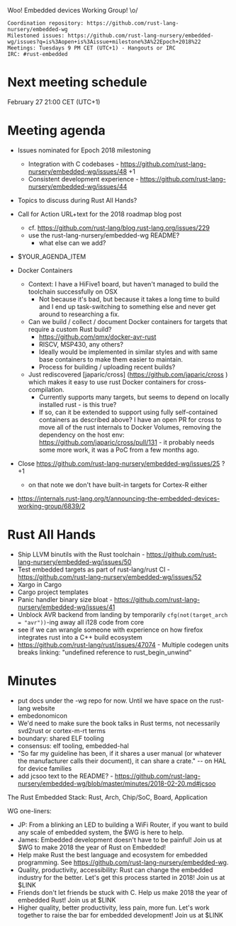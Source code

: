 Woo! Embedded devices Working Group! \o/

    Coordination repository: https://github.com/rust-lang-nursery/embedded-wg
    Milestoned issues: https://github.com/rust-lang-nursery/embedded-wg/issues?q=is%3Aopen+is%3Aissue+milestone%3A%22Epoch+2018%22
    Meetings: Tuesdays 9 PM CET (UTC+1) - Hangouts or IRC
    IRC: #rust-embedded

# Next meeting schedule

February 27 21:00 CET (UTC+1)

# Meeting agenda

- Issues nominated for Epoch 2018 milestoning
  - Integration with C codebases - https://github.com/rust-lang-nursery/embedded-wg/issues/48 +1
  - Consistent development experience - https://github.com/rust-lang-nursery/embedded-wg/issues/44

- Topics to discuss during Rust All Hands?

- Call for Action URL+text for the 2018 roadmap blog post
  - cf. https://github.com/rust-lang/blog.rust-lang.org/issues/229
  - use the rust-lang-nursery/embedded-wg README?
    - what else can we add?

- $YOUR_AGENDA_ITEM

- Docker Containers
   - Context: I have a HiFive1 board, but haven't managed to build the toolchain successfully on OSX
      - Not because it's bad, but because it takes a long time to build and I end up task-switching to something else and never get around to researching a fix.
   - Can we build / collect / document Docker containers for targets that require a custom Rust build?
      - https://github.com/qmx/docker-avr-rust
      - RISCV, MSP430, any others?
      - Ideally would be implemented in similar styles and with same base containers to make them easier to maintain.
      - Process for building / uploading recent builds?
   - Just rediscovered [japaric/cross] (https://github.com/japaric/cross ) which makes it easy to use rust Docker containers for cross-compilation.
      - Currently supports many targets, but seems to depend on locally installed rust - is this true?
      - If so, can it be extended to support using fully self-contained containers as described above?
I have an open PR for cross to move all of the rust internals to Docker Volumes, removing the dependency on the host env:
    https://github.com/japaric/cross/pull/131 - it probably needs some more work, it was a PoC from a few months ago.

- Close https://github.com/rust-lang-nursery/embedded-wg/issues/25 ? +1
  - on that note we don't have built-in targets for Cortex-R either

- https://internals.rust-lang.org/t/announcing-the-embedded-devices-working-group/6839/2

# Rust All Hands

- Ship LLVM binutils with the Rust toolchain - https://github.com/rust-lang-nursery/embedded-wg/issues/50
- Test embedded targets as part of rust-lang/rust CI - https://github.com/rust-lang-nursery/embedded-wg/issues/52
- Xargo in Cargo
- Cargo project templates
- Panic handler binary size bloat - https://github.com/rust-lang-nursery/embedded-wg/issues/41
- Unblock AVR backend from landing by temporarily `cfg(not(target_arch = "avr"))`-ing away all i128 code from core
- see if we can wrangle someone with experience on how firefox integrates rust into a C++ build ecosystem
- https://github.com/rust-lang/rust/issues/47074 - Multiple codegen units breaks linking: "undefined reference to rust_begin_unwind"

# Minutes

- put docs under the -wg repo for now. Until we have space on the rust-lang website
- embedonomicon
- We'd need to make sure the book talks in Rust terms, not necessarily svd2rust or cortex-m-rt terms
- boundary: shared ELF tooling
- consensus: elf tooling, embedded-hal
- "So far my guideline has been, if it shares a user manual (or whatever the manufacturer calls their document), it can share a crate." -- on HAL for device families
- add jcsoo text to the README? - https://github.com/rust-lang-nursery/embedded-wg/blob/master/minutes/2018-02-20.md#jcsoo

The Rust Embedded Stack: Rust, Arch, Chip/SoC, Board, Application

WG one-liners:
  - JP: From a blinking an LED to building a WiFi Router, if you want to build any scale of embedded system, the $WG is here to help.
  - James: Embedded development doesn't have to be painful! Join us at $WG to make 2018 the year of Rust on Embedded!
  - Help make Rust the best language and ecosystem for embedded programming. See https://github.com/rust-lang-nursery/embedded-wg.
  - Quality, productivity, accessibility: Rust can change the embedded industry for the better. Let's get this process started in 2018! Join us at $LINK
  - Friends don't let friends be stuck with C. Help us make 2018 the year of embedded Rust! Join us at $LINK
  - Higher quality, better productivity, less pain, more fun. Let's work together to raise the bar for embedded development! Join us at $LINK
